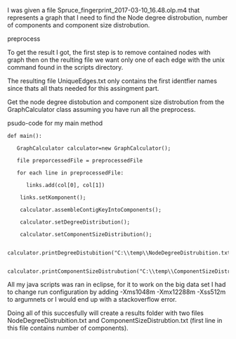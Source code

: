 I was given a file Spruce_fingerprint_2017-03-10_16.48.olp.m4 that represents a graph that I need to find the Node degree distrobution, number of components and component size distrobution.

preprocess

To get the result I got, the first step is to remove contained nodes with graph then on the reulting file we want only one of each edge with the unix command found in the scripts directory.

The resulting file UniqueEdges.txt only contains the first identfier names since thats all thats needed for this assingment part.

Get the node degree distobution and component size distrobution from the GraphCalculator class assuming you have run all the preprocess.



psudo-code for my main method

    def main():

       GraphCalculator calculator=new GraphCalculator();
  
       file preporcessedFile = preprocessedFile
  
       for each line in preprocessedFile:
  
    	  links.add(col[0], col[1])

        links.setKomponent();
			
        calculator.assembleContigKeyIntoComponents();
		
        calculator.setDegreeDistribution();
		
        calculator.setComponentSizeDistribution();
		
        calculator.printDegreeDistubition("C:\\temp\\NodeDegreeDistrubition.txt");
		 
        calculator.printComponentSizeDistrubution("C:\\temp\\ComponentSizeDistrubtion.txt");
  
 
 All my java scripts was ran in eclipse, for it to work on the big data set I had to change run configuration by adding -Xms1048m -Xmx12288m -Xss512m to argumnets or
 I would end up with a stackoverflow error.
 
 Doing all of this succesfully will create a results folder with two files NodeDegreeDistrubition.txt and ComponentSizeDistrubtion.txt (first line in this file contains number of components).
 
 
 
 
 
  
  
  
